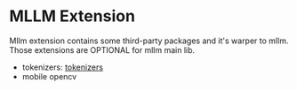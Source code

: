 # MLLM Extension

Mllm extension contains some third-party packages and it's warper to mllm. Those extensions are OPTIONAL for mllm main lib.

- tokenizers: [tokenizers](https://github.com/meta-pytorch/tokenizers.git)
- mobile opencv

